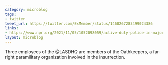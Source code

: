 ```yaml
---
category: microblog
tags:
- twitter
tweet_url: https://twitter.com/ExMember/status/1460267283499024386
links:
- https://www.npr.org/2021/11/05/1052098059/active-duty-police-in-major-u-s-cities-appear-on-purported-oath-keepers-rosters
layout: microblog
---
```

Three employees of the @LASDHQ are members of the Oathkeepers, a far-right paramilitary organization involved in the insurrection.
